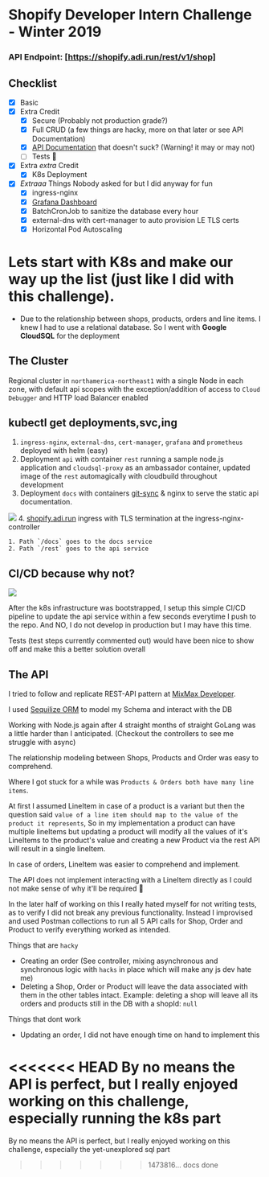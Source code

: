 # Shopify Developer Intern Challenge - Winter 2019 
 
 ### API Endpoint: [https://shopify.adi.run/rest/v1/shop]
 ## Checklist 
 - [x] Basic 
 - [x] Extra Credit
    - [x] Secure (Probably not production grade?)
    - [x] Full CRUD (a few things are hacky, more on that later or see API Documentation)
    - [x] [API Documentation](https://shopify.adi.run/docs) that doesn't suck? (Warning! it may or may not)
    - [ ] Tests 🤥
 - [x] Extra _extra_ Credit
    - [x] K8s Deployment
- [x] _Extraaa_ Things Nobody asked for but I did anyway for fun
    - [x] ingress-nginx
    - [x] [Grafana Dashboard](http://grafana.adi.run)
    - [x] BatchCronJob to sanitize the database every hour
    - [x] external-dns with cert-manager to auto provision LE TLS certs
    - [X] Horizontal Pod Autoscaling

# Lets start with K8s and make our way up the list (just like I did with this challenge).

 - Due to the relationship between shops, products, orders and line items. I knew I had to use a relational database. So I went with __Google CloudSQL__ for the deployment

## The Cluster

Regional cluster in `northamerica-northeast1`  with a single Node in each zone, with default api scopes with the exception/addition of access to `Cloud Debugger` and HTTP load Balancer enabled

## kubectl get deployments,svc,ing
1. `ingress-nginx`, `external-dns`, `cert-manager`, `grafana` and `prometheus` deployed with helm (easy)
2. Deployment `api` with container `rest` running a sample node.js application and `cloudsql-proxy` as an ambassador container, updated image of the `rest` automagically with cloudbuild throughout development
3. Deployment `docs` with containers [git-sync](https://github.com/kubernetes/git-sync) & nginx to serve the static api documentation.

![](https://s3.ca-central-1.amazonaws.com/paranoidaditya/shopify/deployments.svg)
4. [shopify.adi.run](https://shopify.adi.run/) ingress with TLS termination at the ingress-nginx-controller


    1. Path `/docs` goes to the docs service
    2. Path `/rest` goes to the api service

## CI/CD because why not?
![](https://s3.ca-central-1.amazonaws.com/paranoidaditya/shopify/CD.svg)

After the k8s infrastructure was bootstrapped, I setup this simple CI/CD pipeline to update the api service within a few seconds everytime I push to the repo. And NO, I do not develop in production but I may have this time.

Tests (test steps currently commented out) would have been nice to show off and make this a better solution overall

## The API

I tried to follow and replicate REST-API pattern at [MixMax Developer](https://developer.mixmax.com/).

I used [Sequilize ORM](http://docs.sequelizejs.com/) to model my Schema and interact with the DB

Working with Node.js again after 4 straight months of straight GoLang was a little harder than I anticipated. (Checkout the controllers to see me struggle with async)

The relationship modeling between Shops, Products and Order was easy to comprehend. 

Where I got stuck for a while was `Products & Orders both have many line items`. 

At first I assumed LineItem in case of a product is a variant but then the question said `value of a line item should map to the value of the product it represents`, So in my implementation a product can have multiple lineItems but updating a product will modify all the values of it's LineItems to the product's value and creating a new Product via the rest API will result in a single lineItem.

In case of orders, LineItem was easier to comprehend and implement. 

The API does not implement interacting with a LineItem directly as I could not make sense of why it'll be required 😬

In the later half of working on this I really hated myself for not writing tests, as to verify I did not break any previous functionality. Instead I improvised and used Postman collections to run all 5 API calls for Shop, Order and Product to verify everything worked as intended. 

Things that are `hacky`
- Creating an order (See controller, mixing asynchronous and synchronous logic with `hacks` in place which will make any js dev hate me)
- Deleting a Shop, Order or Product will leave the data associated with them in the other tables intact. 
Example: deleting a shop will leave all its orders and products still in the DB with a shopId: `null`

Things that dont work
- Updating an order, I did not have enough time on hand to implement this

<<<<<<< HEAD
By no means the API is perfect, but I really enjoyed working on this challenge, especially running the k8s part
=======
By no means the API is perfect, but I really enjoyed working on this challenge, especially the yet-unexplored sql part
>>>>>>> 1473816... docs done

